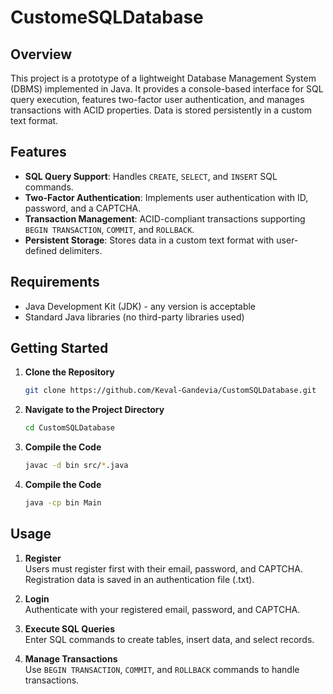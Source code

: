 # CustomeSQLDatabase

## Overview

This project is a prototype of a lightweight Database Management System (DBMS) implemented in Java. It provides a console-based interface for SQL query execution, features two-factor user authentication, and manages transactions with ACID properties. Data is stored persistently in a custom text format.

## Features

- **SQL Query Support**: Handles `CREATE`, `SELECT`, and `INSERT` SQL commands.
- **Two-Factor Authentication**: Implements user authentication with ID, password, and a CAPTCHA.
- **Transaction Management**: ACID-compliant transactions supporting `BEGIN TRANSACTION`, `COMMIT`, and `ROLLBACK`.
- **Persistent Storage**: Stores data in a custom text format with user-defined delimiters.

## Requirements

- Java Development Kit (JDK) - any version is acceptable
- Standard Java libraries (no third-party libraries used)

## Getting Started

1. **Clone the Repository**

   ```bash
   git clone https://github.com/Keval-Gandevia/CustomSQLDatabase.git
   ```

2. **Navigate to the Project Directory**

    ```bash
   cd CustomSQLDatabase
   ```

3. **Compile the Code**

    ```bash
   javac -d bin src/*.java
   ```

4. **Compile the Code**

    ```bash
   java -cp bin Main
   ```

## Usage

1. **Register**  
   Users must register first with their email, password, and CAPTCHA. Registration data is saved in an authentication file (.txt).

2. **Login**  
   Authenticate with your registered email, password, and CAPTCHA.

3. **Execute SQL Queries**  
   Enter SQL commands to create tables, insert data, and select records.

4. **Manage Transactions**  
   Use `BEGIN TRANSACTION`, `COMMIT`, and `ROLLBACK` commands to handle transactions.